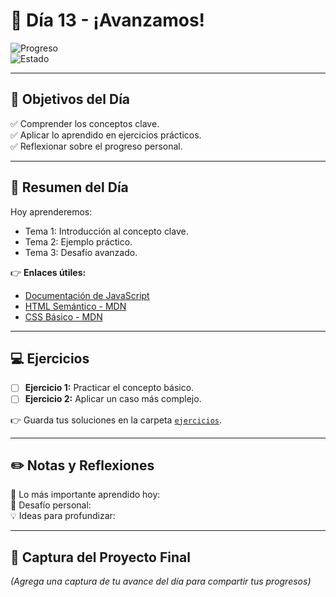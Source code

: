 # 📅 Día 13 - ¡Avanzamos!

![Progreso](https://progress-bar.dev/65/?title=Progreso)  
![Estado](https://img.shields.io/badge/Estado-En%20progreso-orange)

---

## 🚀 Objetivos del Día
✅ Comprender los conceptos clave.  
✅ Aplicar lo aprendido en ejercicios prácticos.  
✅ Reflexionar sobre el progreso personal.

---

## 📝 Resumen del Día
Hoy aprenderemos:
- Tema 1: Introducción al concepto clave.  
- Tema 2: Ejemplo práctico.  
- Tema 3: Desafío avanzado.

👉 **Enlaces útiles:**
- [Documentación de JavaScript](https://developer.mozilla.org/es/docs/Web/JavaScript)
- [HTML Semántico - MDN](https://developer.mozilla.org/es/docs/Glossary/Semantics)
- [CSS Básico - MDN](https://developer.mozilla.org/es/docs/Learn/Getting_started_with_the_web/CSS_basics)

---

## 💻 Ejercicios
- [ ] **Ejercicio 1:** Practicar el concepto básico.  
- [ ] **Ejercicio 2:** Aplicar un caso más complejo.

👉 Guarda tus soluciones en la carpeta [`ejercicios`](./ejercicios/).

---

## ✏️ Notas y Reflexiones
🧠 Lo más importante aprendido hoy:  
💪 Desafío personal:  
💡 Ideas para profundizar:  

---

## 📸 Captura del Proyecto Final
_(Agrega una captura de tu avance del día para compartir tus progresos)_  
